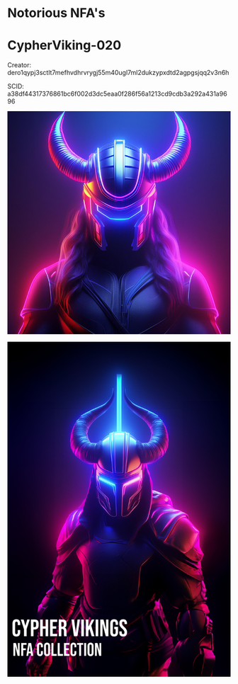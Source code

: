 # Notorious NFA's

# CypherViking-020

Creator: dero1qypj3sctlt7mefhvdhrvrygj55m40ugl7ml2dukzypxdtd2agpgsjqq2v3n6h

SCID: a38df44317376861bc6f002d3dc5eaa0f286f56a1213cd9cdb3a292a431a9696

![Cover Art](https://github.com/Notoriousjoshyb/CypherVikings-020/blob/main/CypherViking-020-IC.png?raw=true)


![Cover Art](https://github.com/Notoriousjoshyb/CypherVikings-020/blob/main/CypherViking-CA.png?raw=true)
